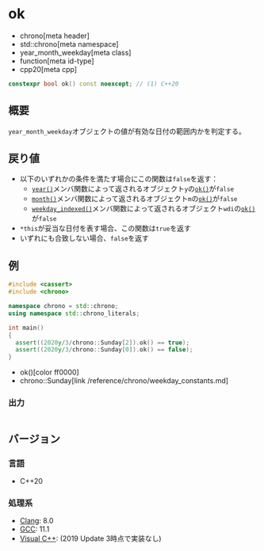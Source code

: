 # ok
* chrono[meta header]
* std::chrono[meta namespace]
* year_month_weekday[meta class]
* function[meta id-type]
* cpp20[meta cpp]

```cpp
constexpr bool ok() const noexcept; // (1) C++20
```

## 概要
`year_month_weekday`オブジェクトの値が有効な日付の範囲内かを判定する。


## 戻り値
- 以下のいずれかの条件を満たす場合にこの関数は`false`を返す：
    - [`year()`](year.md)メンバ関数によって返されるオブジェクト`y`の[`ok()`](/reference/chrono/year/ok.md)が`false`
    - [`month()`](month.md)メンバ関数によって返されるオブジェクト`m`の[`ok()`](/reference/chrono/month/ok.md)が`false`
    - [`weekday_indexed()`](weekday_indexed.md)メンバ関数によって返されるオブジェクト`wdi`の[`ok()`](/reference/chrono/weekday_indexed/ok.md)が`false`
- `*this`が妥当な日付を表す場合、この関数は`true`を返す
- いずれにも合致しない場合、`false`を返す


## 例
```cpp example
#include <cassert>
#include <chrono>

namespace chrono = std::chrono;
using namespace std::chrono_literals;

int main()
{
  assert((2020y/3/chrono::Sunday[2]).ok() == true);
  assert((2020y/3/chrono::Sunday[0]).ok() == false);
}
```
* ok()[color ff0000]
* chrono::Sunday[link /reference/chrono/weekday_constants.md]

### 出力
```
```

## バージョン
### 言語
- C++20

### 処理系
- [Clang](/implementation.md#clang): 8.0
- [GCC](/implementation.md#gcc): 11.1
- [Visual C++](/implementation.md#visual_cpp): (2019 Update 3時点で実装なし)
